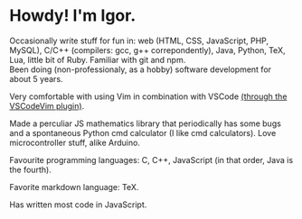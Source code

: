 # Howdy! I'm Igor.  

Occasionally write stuff for fun in: web (HTML, CSS, JavaScript, PHP, MySQL), C/C++ (compilers: gcc, g++ correpondently), Java, Python, TeX, Lua, little bit of Ruby. Familiar with git and npm.  
Been doing (non-professionaly, as a hobby) software development for about 5 years. 

Very comfortable with using Vim in combination with VSCode [(through the VSCodeVim plugin)](https://github.com/VsCodeVim/Vim). 

Made a perculiar JS mathematics library that periodically has some bugs 
and a spontaneous Python cmd calculator (I like cmd calculators). 
Love microcontroller stuff, alike Arduino. 

Favourite programming languages: C, C++, JavaScript (in that order, Java is the fourth). 

Favorite markdown language: TeX. 

Has written most code in JavaScript. 